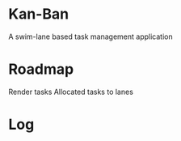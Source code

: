 Kan-Ban
=======

A swim-lane based task management application

Roadmap
=======
Render tasks
Allocated tasks to lanes


Log
===
